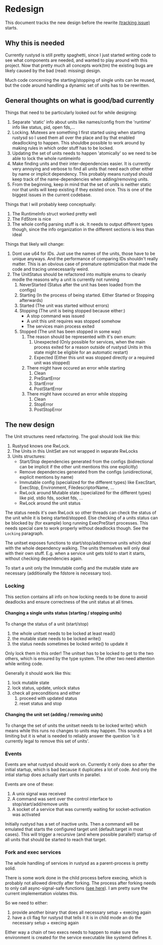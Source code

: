 # Redesign
This document tracks the new design before the rewrite [(tracking issue)](https://github.com/KillingSpark/rustysd/issues/35) starts.

## Why this is needed 
Currently rustysd is still pretty spaghetti, since I just started writing code to see what components are needed, and wanted to play around with this project. Now that pretty much all concepts work(tm) the existing bugs are likely caused by the bad (read: missing) design.

Much code concerning the starting/stopping of single units can be reused, but the code around handling a dynamic set of units has to be rewritten.

## General thoughts on what is good/bad currently

Things that need to be particularly looked out for while designing:
1. Separate 'static' info about units like names/config from the 'runtime' info like status, pid, open fds,...
1. Locking. Mutexes are something I first started using when starting rustysd so I used them all over the place and by that enabled deadlocking to happen. This shouldbe possible to work around by making rules in which order stuff has to be locked.
1. Updating the set of units needs to happen 'atomically' so we need to be able to lock the whole runtimeinfo
1. Make finding units and their inter-dependencies easier. It is currently very annoying and verbose to find all units that need each other either by name or implicit dependency. This probably means rustysd should keep track of the name-dependencies when adding/removing units.
1. From the beginning, keep in mind that the set of units is neither static nor that units will keep existing if they existed once. This is one of the biggest issues in the current codebase.

Things that I will probably keep conceptually:
1. The RuntimeInfo struct worked pretty well
1. The FdStore is nice
1. The whole config parsing stuff is ok. It needs to output different types though, since the info organization in the different sections is less than ideal

Things that likely will change:
1. Dont use u64 for IDs. Just use the names of the units, those have to be unique anyways. And the performance of comparing IDs shouldn't really matter. This is 
    an obvious case of premature optimiziation that made the code and tracing unnecessarily weird.
1. The UnitStatus should be refactored into multiple enums to cleanly modle the reasons why a unit is currently not running
    1. NeverStarted (Status after the unit has been loaded from the configs)
    1. Starting (In the process of being started. Either Started or Stopping afterwards)
    1. Started (The unit was started without errors)
    1. Stopping (The unit is being stopped because either:)
        * A stop command was issued
        * A unit this unit requires was stopped somehow
        * The services main process exited
    1. Stopped (The unit has been stopped in some way) 
        1. The reason should be represented with it's own enum:
            1. Unexpected (Only possible for services, when the main process exited for a reason outside of rustysd
                Units in this state might be eligible for an automatic restart)
            1. Expected (Either this unit was stopped directly or a required unit was stopped)
        1. There might have occured an error while starting
            1. Clean
            1. PreStartError
            1. StartError
            1. PostStartError
        1. There might have occured an error while stopping
            1. Clean
            1. StopError
            1. PostStopError


## The new design
The Unit structures need refactoring. The goal should look like this:

1. Rustysd knows one RwLock<UnitSet>.
1. The Units in this UnitSet are not wrapped in separate RwLocks
1. Units structures:
    * Start/Stop dependencies generated from the configs (bidirectional can be implicit if the other unit mentions this one explicitly)
    * Remove dependencies generated from the configs (unidirectional, explicit mentions by name)
    * Immutable config (specialized for the different types) like ExecStart, ExecStop, Environment, FiledescriptorName, ...
    * RwLock around Mutable state (specialized for the different types) like pid, stdio fds, socket fds, ...
    * RwLock around the unit status

The status needs it's own RwLock so other threads can check the status of the unit while it is being started/stopped. Else checking of a units status 
can be blocked by (for example) long running ExecPreStart processes. This needs special care to work properly without deadlocks though. See the
`Locking` paragraph.


The unitset exposes functions to start/stop/add/remove units which deal with the whole dependency walking. The units themselves will only deal with their
own stuff. E.g. when a service unit gets told to start it starts, without checking dependencies again.

To start a unit only the Immutable config and the mutable state are necessary (additionally the fdstore is necessary too).

### Locking
This section contains all info on how locking needs to be done to avoid deadlocks and ensure correctness of the unit status at all times. 

#### Changing a single units status (starting / stopping units)
To change the status of a unit (start/stop) 
1. the whole unitset needs to be locked at least read()
1. the mutable state needs to be locked write()
1. the status needs sometimes be locked write() to update it

Only lock them in this order! The unitset has to be locked to get to the two others, which is ensured by the type system. The other two
need attention while writing code.

Generally it should work like this:
1. lock mutable state
1. lock status, update, unlock status
1. check all preconditions and either
    1. proceed with updated status
    1. reset status and stop

#### Changing the unit set (adding / removing units)
To change the set of units the unitset needs to be locked write() which means while this runs no changes to units may happen.
This sounds a bit limiting but it is what is needed to reliably answer the question 'is it currently legal to remove this set of units'.

### Events
Events are what rustysd should work on. Currently it only does so after the initial startup, which is bad because it duplicates a lot of code. And 
only the intial startup does actually start units in parallel.

Events are one of these:
1. A unix signal was received
1. A command was sent over the control interface to stop/start/add/remove units
1. A socket of a service that was currently waiting for socket-activation was activated

Initially rustysd has a set of inactive units. Then a command will be emulated that starts the configured target unit (default.target in most cases).
This will trigger a recursive (and where possible parallel!) startup of all units that should be started to reach that target.

### Fork and exec services
The whole handling of services in rustysd as a parent-process is pretty solid. 

There is some work done in the child process before execing, which is probably not allowed directly after forking. The process after forking needs to 
only call async-signal-safe functions ([see here](http://man7.org/linux/man-pages/man7/signal-safety.7.html)). I am pretty sure the current implementation 
violates this.

So we need to either:
1. provide another binary that does all necessary setup + execing again
1. have a cli flag for rustysd that tells it it is in child mode an do the necessary setup + execing again

Either way a chain of two execs needs to happen to make sure the environment is created for the service executable like systemd defines it.
